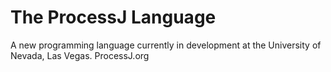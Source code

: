 # The ProcessJ Language

A new programming language currently in development at the University of Nevada, Las Vegas.
ProcessJ.org
